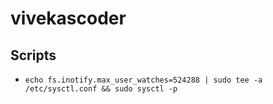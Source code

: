 # vivekascoder

## Scripts
- `echo fs.inotify.max_user_watches=524288 | sudo tee -a /etc/sysctl.conf && sudo sysctl -p`
